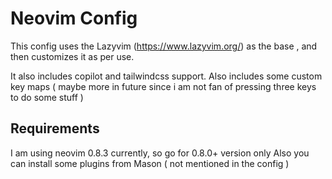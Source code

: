 # Neovim Config

This config uses the Lazyvim (https://www.lazyvim.org/) as the base , and then customizes it as per use.

It also includes copilot and tailwindcss support. Also includes some custom key maps ( maybe more in future since i am not fan of pressing three keys to do some stuff )

## Requirements

I am using neovim 0.8.3 currently, so go for 0.8.0+ version only
Also you can install some plugins from Mason ( not mentioned in the config )
